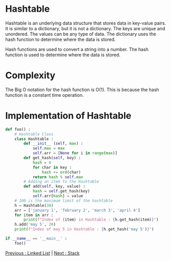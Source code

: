 # Hashtable

Hashtable is an underlying data structure that stores data in key-value pairs. It is similar to a dictionary, but it is not a dictionary. The keys are unique and unordered. The values can be any type of data. The dictionary uses the hash function to determine where the data is stored.

Hash functions are used to convert a string into a number. The hash function is used to determine where the data is stored.

# Complexity

The Big O notation for the hash function is O(1). This is because the hash function is a constant time operation.

# Implementation of Hashtable

```python
def foo() :
    # Hashtable Class
    class Hashtable :
        def __init__ (self, max) :
            self.max = max
            self.arr = [None for i in range(max)]
        def get_hash(self, key) :
            hash = 0
            for char in key :
                hash += ord(char)
            return hash % self.max
        # Adding an item to the Hashtable
        def add(self, key, value) :
            hash = self.get_hash(key)
            self.arr[hash] = value
    # 100 is the maximum limit of the hashtable
    h = Hashtable(30)
    arr = ['january 1', 'february 2', 'march 3', 'april 4']
    for item in arr :
        print(f"Index of {item} in Hashtable : {h.get_hash(item)}")
    h.add('may 5', 20)
    print(f"Index of may 5 in Hashtable : {h.get_hash('may 5')}")

if __name__ == '__main__' :
    foo()
```

[Previous : Linked List](./04-linked-list.md) | [Next : Stack](./06-stack.md)
